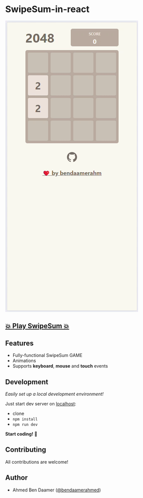 # SwipeSum-in-react

[![](.docs/demo.gif)](https://github.com/bendaamerahm/SwipeSum/)

## [💥 Play SwipeSum 💥](https://github.com/bendaamerahm/SwipeSum/)

## Features

- Fully-functional SwipeSum GAME
- Animations
- Supports **keyboard**, **mouse** and **touch** events

## Development

_Easily set up a local development environment!_

Just start dev server on [localhost](http://localhost:3000):

- clone
- `npm install`
- `npm run dev`

**Start coding!** 🎉

## Contributing

All contributions are welcome!

## Author

- Ahmed Ben Daamer ([@bendaamerahmed](https://www.ahmedbendaamer.fr))